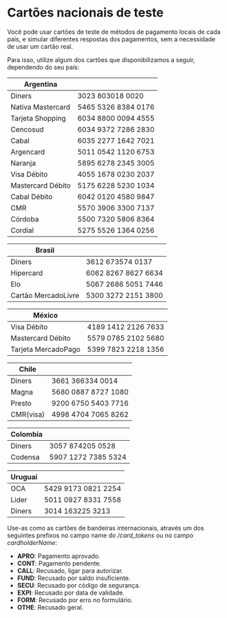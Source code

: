 # Cartões nacionais de teste

Você pode usar cartões de teste de métodos de pagamento locais de cada país, e simular diferentes respostas dos pagamentos, sem a necessidade de usar um cartão real.

Para isso, utilize algum dos cartões que disponibilizamos a seguir, dependendo do seu país:

| Argentina           |                     |
|---------------------|---------------------|
| Diners              | 3023 803018 0020    |
| Nativa Mastercard   | 5465 5326 8384 0176 |
| Tarjeta Shopping    | 6034 8800 0094 4555 |
| Cencosud            | 6034 9372 7286 2830 |
| Cabal               | 6035 2277 1642 7021 |
| Argencard           | 5011 0542 1120 6753 |
| Naranja             | 5895 6278 2345 3005 |
| Visa Débito         | 4055 1678 0230 2037 |
| Mastercard Débito   | 5175 6228 5230 1034 |
| Cabal Débito        | 6042 0120 4580 9847 |
| CMR                 | 5570 3906 3300 7137 |
| Córdoba             | 5500 7320 5806 8364 |
| Cordial             | 5275 5526 1364 0256 |

| Brasil              |                     |
|---------------------|---------------------|
| Diners              | 3612 673574 0137    |
| Hipercard           | 6062 8267 8627 6634 |
| Elo                 | 5067 2686 5051 7446 |
| Cartão MercadoLivre | 5300 3272 2151 3800 |

| México              |                     |
|---------------------|---------------------|
| Visa Débito         | 4189 1412 2126 7633 |
| Mastercard Débito   | 5579 0785 2102 5680 |
| Tarjeta MercadoPago | 5399 7823 2218 1356 |

| Chile               |                     |
|---------------------|---------------------|
| Diners              | 3661 366334 0014    |
| Magna               | 5680 0887 8727 1080 |
| Presto              | 9200 6750 5403 7716 |
| CMR(visa)           | 4998 4704 7065 8262 |

| Colombia            |                     |
|---------------------|---------------------|
| Diners              | 3057 874205 0528    |
| Codensa             | 5907 1272 7385 5324 |

| Uruguai             |                     |
|---------------------|---------------------|
| OCA                 | 5429 9173 0821 2254 |
| Lider               | 5011 0927 8331 7558 |
| Diners              | 3014 163225 3213    | 

Use-as como as cartões de bandeiras internacionais, através um dos seguintes prefixos no campo name do _/card_tokens_ ou no campo _cardholderName_:

* **APRO**: Pagamento aprovado.
* **CONT**: Pagamento pendente.
* **CALL**: Recusado, ligar para autorizar.
* **FUND**: Recusado por saldo insuficiente.
* **SECU**: Recusado por código de segurança.
* **EXPI**: Recusado por data de validade.
* **FORM**: Recusado por erro no formulário.
* **OTHE**: Recusado geral.
